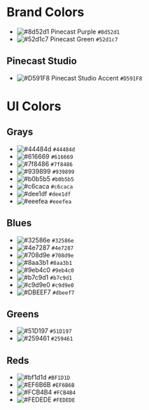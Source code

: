 # Brand Colors

- ![#8d52d1](https://placehold.it/15/8d52d1/000000?text=+) Pinecast Purple `#8d52d1`
- ![#52d1c7](https://placehold.it/15/52d1c7/000000?text=+) Pinecast Green `#52d1c7`

## Pinecast Studio

- ![#D591F8](https://placehold.it/15/D591F8/000000?text=+) Pinecast Studio Accent `#D591F8`

# UI Colors

## Grays

- ![#44484d](https://placehold.it/15/44484d/000000?text=+) `#44484d`
- ![#616669](https://placehold.it/15/616669/000000?text=+) `#616669`
- ![#7f8486](https://placehold.it/15/7f8486/000000?text=+) `#7f8486`
- ![#939899](https://placehold.it/15/939899/000000?text=+) `#939899`
- ![#b0b5b5](https://placehold.it/15/b0b5b5/000000?text=+) `#b0b5b5`
- ![#c6caca](https://placehold.it/15/c6caca/000000?text=+) `#c6caca`
- ![#dee1df](https://placehold.it/15/dee1df/000000?text=+) `#dee1df`
- ![#eeefea](https://placehold.it/15/eeefea/000000?text=+) `#eeefea`

## Blues

- ![#32586e](https://placehold.it/15/32586e/000000?text=+) `#32586e`
- ![#4e7287](https://placehold.it/15/4e7287/000000?text=+) `#4e7287`
- ![#708d9e](https://placehold.it/15/708d9e/000000?text=+) `#708d9e`
- ![#8aa3b1](https://placehold.it/15/8aa3b1/000000?text=+) `#8aa3b1`
- ![#9eb4c0](https://placehold.it/15/9eb4c0/000000?text=+) `#9eb4c0`
- ![#b7c9d1](https://placehold.it/15/b7c9d1/000000?text=+) `#b7c9d1`
- ![#c9d9e0](https://placehold.it/15/c9d9e0/000000?text=+) `#c9d9e0`
- ![#DBEEF7](https://placehold.it/15/DBEEF7/000000?text=+) `#dbeef7`

## Greens

- ![#51D197](https://placehold.it/15/51D197/000000?text=+) `#51D197`
- ![#259461](https://placehold.it/15/259461/000000?text=+) `#259461`

## Reds

- ![#bf1d1d](https://placehold.it/15/bf1d1d/000000?text=+) `#BF1D1D`
- ![#EF6B6B](https://placehold.it/15/EF6B6B/000000?text=+) `#EF6B6B`
- ![#FCB4B4](https://placehold.it/15/FCB4B4/000000?text=+) `#FCB4B4`
- ![#FEDEDE](https://placehold.it/15/FEDEDE/000000?text=+) `#FEDEDE`
